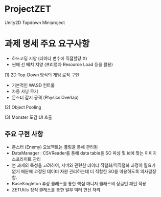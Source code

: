 # ProjectZET
 Unity2D Topdown Miniproject

# 과제 명세 주요 요구사항
- 하드코딩 지양 (데이터 변수에 직접할당 X)
- 씬에 선 배치 지양 (프리팹과 Resource Load 등을 활용)

(1) 2D Top-Down 방식의 게임 로직 구현
- 기본적인 WASD 컨트롤
- 자동 사냥 무기
- 몬스터 감지 공격 (Physics.Overlap)

(2) Object Pooling

(3) Monster 도감 UI 호출

## 주요 구현 사항

- 몬스터 (Enemy) 오브젝트는 풀링을 통해 관리됨
- DataManager : CSVReader를 통해 data table을 SO 파싱 및 id에 맞는 이미지 스프라이트 관리
- 본 과제의 특성을 고려하여, 서버와 관련한 데이터 직렬화/역직렬화 과정이 필요가 없기 때문에 고정된 데이터 자원 관리하는데 더 적합한 SO를 이용하도록 의사결정함.
- BaseSingleton 추상 클래스를 통한 핵심 매니저 클래스의 싱글턴 패턴 적용
- ZETUtils 정적 클래스를 통한 일부 벡터 연산 처리